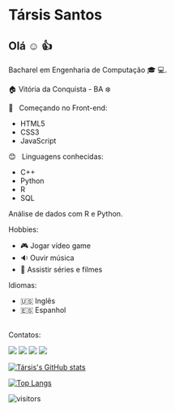 # Társis Santos

## Olá :relaxed: :thumbsup:
Bacharel em Engenharia de Computação :mortar_board: :computer:.

:house: Vitória da Conquista - BA :snowflake:

:beginner: &nbsp; Começando no Front-end:

 * HTML5 
 * CSS3 
 * JavaScript

:blush: &nbsp; Linguagens conhecidas:
* C++ 
* Python
* R
* SQL
 
 Análise de dados com R e Python.
 
 Hobbies:
* :video_game: Jogar vídeo game
* :sound: Ouvir música
* :movie_camera: Assistir séries e filmes

Idiomas:
* :us: Inglês
* :es: Espanhol

<br/> Contatos:

[![](https://img.shields.io/badge/LinkedIn-0077B5?style=for-the-badge&logo=linkedin&logoColor=white)](https://www.linkedin.com/in/1tosantos/)
[![](https://img.shields.io/badge/Gmail-D14836?style=for-the-badge&logo=gmail&logoColor=white)](mailto:tarsissan@gmail.com)
[![](https://img.shields.io/badge/GitHub-100000?style=for-the-badge&logo=github&logoColor=white)](https://github.com/tarsisos)
[![](https://img.shields.io/badge/Discord-7289DA?style=for-the-badge&logo=discord&logoColor=white)](https://discord.com/channels/@tarsisos)

[![Társis's GitHub stats](https://github-readme-stats.vercel.app/api?username=tarsisos&show_icons&theme=merko)](https://github.com/tarsisos/github-readme-stats)

[![Top Langs](https://github-readme-stats.vercel.app/api/top-langs/?username=tarsisos&layout=compact)](https://github.com/tarsisos/github-readme-stats)

![visitors](https://visitor-badge.glitch.me/badge?page_id=github.com/tarsisos)

<!--
**tarsisos/tarsisos** is a ✨ _special_ ✨ repository because its `README.md` (this file) appears on your GitHub profile.

Here are some ideas to get you started:

- 🔭 I’m currently working on ...
- 🌱 I’m currently learning ...
- 👯 I’m looking to collaborate on ...
- 🤔 I’m looking for help with ...
- 💬 Ask me about ...
- 📫 How to reach me: ...
- 😄 Pronouns: ...
- ⚡ Fun fact: ...
-->

